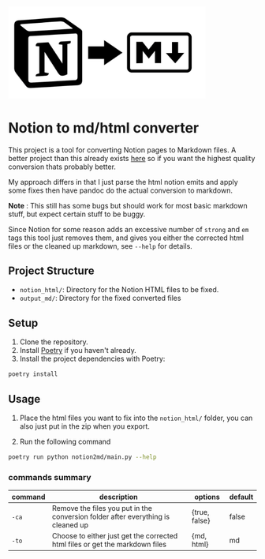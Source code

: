 <img src="assets/icon.png" alt="isolated" width="400" style="max-width: 100%"/>

# Notion to md/html converter

This project is a tool for converting Notion pages to Markdown files. A better project than this already exists [here](https://github.com/souvikinator/notion-to-md) so if you want the highest quality conversion thats probably better.

My approach differs in that I just parse the html notion emits and apply some fixes then have pandoc do the actual conversion to markdown.

**Note** : This still has some bugs but should work for most basic markdown stuff, but expect certain stuff to be buggy.

Since Notion for some reason adds an excessive number of `strong` and `em` tags this tool just removes them, and gives you either the corrected html files or the cleaned up markdown, see `--help` for details.

## Project Structure

- `notion_html/`: Directory for the Notion HTML files to be fixed.
- `output_md/`: Directory for the fixed converted files

## Setup

1. Clone the repository.
2. Install [Poetry](https://python-poetry.org/docs/#installation) if you haven't already.
3. Install the project dependencies with Poetry:

```sh
poetry install
```

## Usage
1. Place the html files you want to fix into the `notion_html/` folder, you can also just put in the zip when you export.

2. Run the following command

```sh
poetry run python notion2md/main.py --help
```


### commands summary
| **command** | **description**                                                                  | **options**   | **default** |
|-------------|----------------------------------------------------------------------------------|---------------|-------------|
| `-ca`       | Remove the files you put in the conversion folder after everything is cleaned up | {true, false} | false       |
| `-to`       | Choose to either just get the corrected html files or get the markdown files     | {md, html}    | md          |

